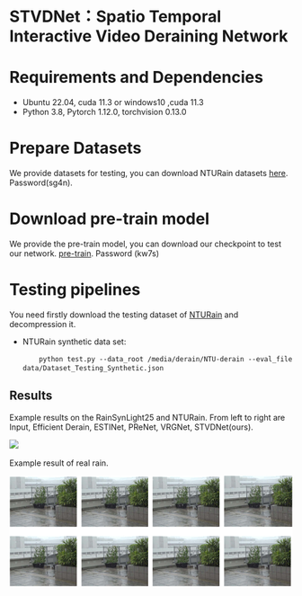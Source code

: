 # STVDNet：Spatio Temporal Interactive Video Deraining Network
# Requirements and Dependencies
* Ubuntu 22.04, cuda 11.3 or windows10 ,cuda 11.3
* Python 3.8, Pytorch 1.12.0, torchvision 0.13.0

# Prepare Datasets
We provide datasets for testing, you can download NTURain datasets [here](https://pan.baidu.com/s/1ltVpPKvdzeh_h-wbubG29A). Password(sg4n).

# Download pre-train model
We provide the pre-train model, you can download our checkpoint to test our network. [pre-train](https://pan.baidu.com/s/1fJJvURofSG6-N5D4IuVK9g). Password (kw7s)

# Testing pipelines
You need firstly download the testing dataset of [NTURain]([https://github.com/hotndy/SPAC-SupplementaryMaterials](https://pan.baidu.com/s/1ltVpPKvdzeh_h-wbubG29A)) and decompression it.

+ NTURain synthetic data set:
    ```
        python test.py --data_root /media/derain/NTU-derain --eval_file data/Dataset_Testing_Synthetic.json 
    ```

## Results 
Example results on the RainSynLight25 and NTURain. From left to right are Input, Efficient Derain, ESTINet, PReNet, VRGNet, STVDNet(ours).

<img src=https://github.com/O-Y-ZONE/STVDNet/blob/main/image/results.png>  

Example result of real rain.

<img src=https://github.com/O-Y-ZONE/STVDNet/blob/main/image/real.png> 
